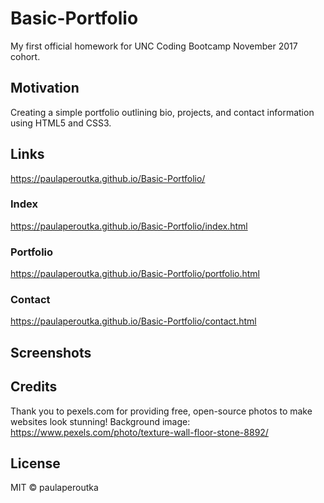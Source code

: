 # Basic-Portfolio
My first official homework for UNC Coding Bootcamp November 2017 cohort.  

## Motivation
Creating a simple portfolio outlining bio, projects, and contact information using HTML5 and CSS3.  

## Links
https://paulaperoutka.github.io/Basic-Portfolio/

  ### Index
  https://paulaperoutka.github.io/Basic-Portfolio/index.html

  ### Portfolio
  https://paulaperoutka.github.io/Basic-Portfolio/portfolio.html
  
  ### Contact
  https://paulaperoutka.github.io/Basic-Portfolio/contact.html

## Screenshots


## Credits
Thank you to pexels.com for providing free, open-source photos to make websites look stunning!
Background image: https://www.pexels.com/photo/texture-wall-floor-stone-8892/

## License
MIT © paulaperoutka
